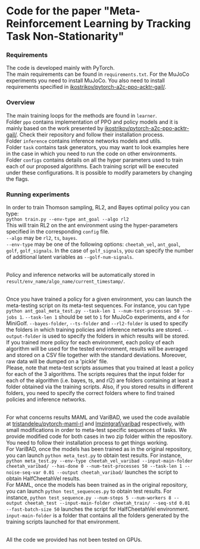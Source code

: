 # Code for the paper "Meta-Reinforcement Learning by Tracking Task Non-Stationarity"

### Requirements
The code is developed mainly with PyTorch. <br>
The main requirements can be found in `requirements.txt`.
For the MuJoCo experiments you need to install MuJoCo.
You also need to install requirements specified in [ikostrikov/pytorch-a2c-ppo-acktr-gail/](https://github.com/ikostrikov/pytorch-a2c-ppo-acktr-gail/).

### Overview
The main training loops for the methods are found in `learner`.  <br>
Folder `ppo` contains implementation of PPO and policy models 
and it is mainly based on the work presented by [ikostrikov/pytorch-a2c-ppo-acktr-gail/](https://github.com/ikostrikov/pytorch-a2c-ppo-acktr-gail/). 
Check their repository and follow their installation process. <br>
Folder `inference` contains inference networks models and utils.  <br>
Folder `task` contains task generators, you may want to look examples
here in the case in which you need to run the code on other environments. <br> 
Folder `configs` contains details on all the hyper parameters used 
to train each of our proposed algorithms. Each training script will be 
executed under these configurations. It is possible to modify parameters 
by changing the flags. <br>

### Running experiments
In order to train Thomson sampling, RL2, and Bayes optimal policy you can type: <br>
`python train.py --env-type ant_goal --algo rl2` <br>
This will train RL2 on the ant environment using the hyper-parameters specified in the corresponding `config` file. <br>
`--algo` may be `rl2`, `ts`, `bayes`. <br>
`--env-type` may be one of the following options: `cheetah_vel`, `ant_goal`, `golf`, `golf_signals`. In the case
of `golf_signals`, you can specify the number of additional latent variables as `--golf-num-signals`. <br> <br>

Policy and inference networks will be automatically stored in `result/env_name/algo_name/current_timestamp/`.<br> <br>

Once you have trained a policy for a given environment, you can launch the meta-testing script on its meta-test
sequences. For instance, you can type `python ant_goal_meta_test.py --task-len 1 --num-test-processes 50 --n-jobs 1`. 
`--task-len 1` should be set to `1` for MuJoCo experiments, and `4` for MiniGolf. `--bayes-folder`, `--ts-folder` and 
`--rl2-folder` is used to specify the folders in which training policies and inference networks are stored.
`--output-folder` is used to specify the folders in which results will be stored. <br>
If you trained more policy for each environment, each policy of each algorithm will be used for the tested 
environment, results will be averaged and stored on a CSV file together with the standard deviations. Moreover,
raw data will be dumped on a 'pickle' file. <br>
Please, note that meta-test scripts assumes that you trained at least a policy for each of the 3 algorithms.
The scripts requires that the input folder for each of the algorithm (i.e. bayes, ts, and rl2) are folders
containing at least a folder obtained via the training scripts. 
Also, if you stored results in different folders, you need to specify the correct folders where to find trained
policies and inference networks. 
<br> <br>

For what concerns results MAML and VariBAD, we used the code available at
[tristandeleu/pytorch-maml-rl](https://github.com/tristandeleu/pytorch-maml-rl) and 
[lmzintgraf/varibad](https://github.com/lmzintgraf/varibad) respectively, with small modifications in order to meta-test
specific sequences of tasks. We provide modified code for both cases in two zip folder within the repository.
You need to follow their installation process to get things working. <br>
For VariBAD, once the models has been trained as in the original repository, you can launch 
`python meta_test.py` to obtain test results. 
For instance, `python meta_test.py --env-type cheetah_vel_varibad --input-main-folder cheetah_varibad/ --has-done 0 --num-test-processes 50 --task-len 1 --noise-seq-var 0.01 --output cheetah_varibad/`
launches the script to obtain HalfCheetahVel results. <br>
For MAML, once the models has been trained as in the original repository, you can launch 
`python test_sequences.py` to obtain test results.
For instance, `python test_sequence.py --num-steps 5 --num-workers 8 --output cheetah_test --input-main-folder cheetah_train/ --seq-std 0.01 --fast-batch-size 50`
launches the script for HalfCheetahVel environment. `input-main-folder` is a folder that contains all the folders 
generated by the training scripts launched for that environment.
<br> <br> 
 
All the code we provided has not been tested on GPUs. 











